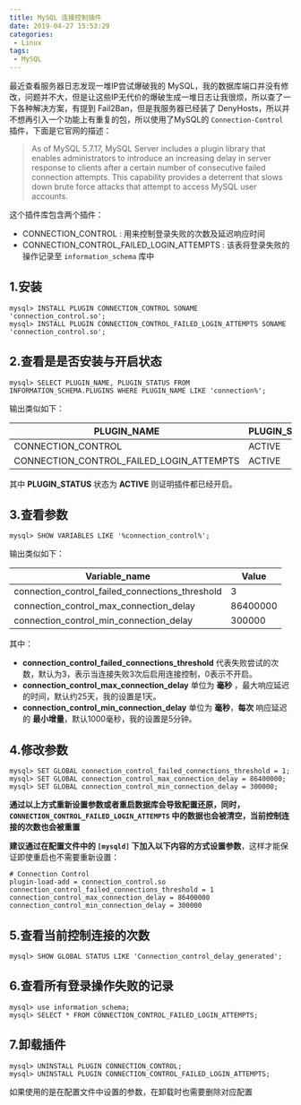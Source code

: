 ```yaml
---
title: MySQL 连接控制插件
date: 2019-04-27 15:53:29
categories: 
 - Linux
tags: 
 - MySQL
---
```


最近查看服务器日志发现一堆IP尝试爆破我的 MySQL，我的数据库端口并没有修改，问题并不大，但是让这些IP无代价的爆破生成一堆日志让我很烦，所以查了一下各种解决方案，有提到 Fail2Ban，但是我服务器已经装了 DenyHosts，所以并不想再引入一个功能上有重复的包，所以使用了MySQL的 `Connection-Control` 插件，下面是它官网的描述：

<!-- more -->

> As of MySQL 5.7.17, MySQL Server includes a plugin library that enables administrators to introduce an increasing delay in server response to clients after a certain number of consecutive failed connection attempts. This capability provides a deterrent that slows down brute force attacks that attempt to access MySQL user accounts.

这个插件库包含两个插件：

* CONNECTION_CONTROL : 用来控制登录失败的次数及延迟响应时间
* CONNECTION_CONTROL_FAILED_LOGIN_ATTEMPTS : 该表将登录失败的操作记录至 `information_schema` 库中

## 1.安装

```mysql
mysql> INSTALL PLUGIN CONNECTION_CONTROL SONAME 'connection_control.so';
mysql> INSTALL PLUGIN CONNECTION_CONTROL_FAILED_LOGIN_ATTEMPTS SONAME 'connection_control.so';
```

## 2.查看是是否安装与开启状态

```mysql
mysql> SELECT PLUGIN_NAME, PLUGIN_STATUS FROM INFORMATION_SCHEMA.PLUGINS WHERE PLUGIN_NAME LIKE 'connection%';
```
输出类似如下：

| PLUGIN_NAME                              | PLUGIN_STATUS |
| ---------------------------------------- | ------------- |
| CONNECTION_CONTROL                       | ACTIVE        |
| CONNECTION_CONTROL_FAILED_LOGIN_ATTEMPTS | ACTIVE        |

其中 **PLUGIN_STATUS** 状态为 **ACTIVE** 则证明插件都已经开启。

## 3.查看参数

```mysql
mysql> SHOW VARIABLES LIKE '%connection_control%';
```
输出类似如下：

| Variable_name                                   | Value    |
| ----------------------------------------------- | -------- |
| connection_control_failed_connections_threshold | 3        |
| connection_control_max_connection_delay         | 86400000 |
| connection_control_min_connection_delay         | 300000   |

其中：

* **connection_control_failed_connections_threshold** 代表失败尝试的次数，默认为3，表示当连接失败3次后启用连接控制，0表示不开启。
* **connection_control_max_connection_delay** 单位为 **毫秒** ，最大响应延迟的时间，默认约25天，我的设置是1天。
* **connection_control_min_connection_delay** 单位为 **毫秒**，**每次** 响应延迟的 **最小增量**，默认1000毫秒，我的设置是5分钟。

## 4.修改参数

```mysql
mysql> SET GLOBAL connection_control_failed_connections_threshold = 1;
mysql> SET GLOBAL connection_control_max_connection_delay = 86400000;
mysql> SET GLOBAL connection_control_min_connection_delay = 300000;
```

 **通过以上方式重新设置参数或者重启数据库会导致配置还原，同时，`CONNECTION_CONTROL_FAILED_LOGIN_ATTEMPTS` 中的数据也会被清空，当前控制连接的次数也会被重置**

**建议通过在配置文件中的 `[mysqld]` 下加入以下内容的方式设置参数**，这样才能保证即使重启也不需要重新设置：

```
# Connection Control
plugin-load-add = connection_control.so
connection_control_failed_connections_threshold = 1
connection_control_max_connection_delay = 86400000
connection_control_min_connection_delay = 300000
```

## 5.查看当前控制连接的次数

```mysql
mysql> SHOW GLOBAL STATUS LIKE 'Connection_control_delay_generated';
```

## 6.查看所有登录操作失败的记录

```mysql
mysql> use information_schema;
mysql> SELECT * FROM CONNECTION_CONTROL_FAILED_LOGIN_ATTEMPTS;
```

## 7.卸载插件

```mysql
mysql> UNINSTALL PLUGIN CONNECTION_CONTROL;
mysql> UNINSTALL PLUGIN CONNECTION_CONTROL_FAILED_LOGIN_ATTEMPTS;
```

如果使用的是在配置文件中设置的参数，在卸载时也需要删除对应配置



